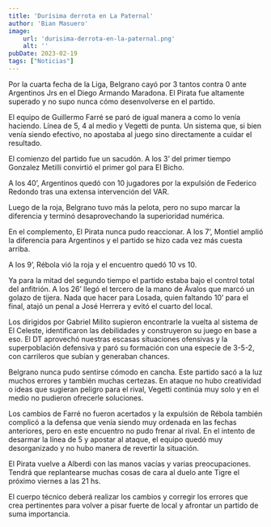 ```yaml
---
title: 'Durísima derrota en La Paternal'
author: 'Bian Masuero'
image:
    url: 'durisima-derrota-en-la-paternal.png'
    alt: ''
pubDate: 2023-02-19
tags: ["Noticias"]
---
```

Por la cuarta fecha de la Liga, Belgrano cayó por 3 tantos contra 0 ante Argentinos Jrs en el Diego Armando Maradona. El Pirata fue altamente superado y no supo nunca cómo desenvolverse en el partido.

El equipo de Guillermo Farré se paró de igual manera a como lo venía haciendo. Línea de 5, 4 al medio y Vegetti de punta. Un sistema que, si bien venía siendo efectivo, no apostaba al juego sino directamente a cuidar el resultado.

El comienzo del partido fue un sacudón. A los 3’ del primer tiempo Gonzalez Metilli convirtió el primer gol para El Bicho.

A los 40’, Argentinos quedó con 10 jugadores por la expulsión de Federico Redondo tras una extensa intervención del VAR.

Luego de la roja, Belgrano tuvo más la pelota, pero no supo marcar la diferencia y terminó desaprovechando la superioridad numérica.

En el complemento, El Pirata nunca pudo reaccionar. A los 7’, Montiel amplió la diferencia para Argentinos y el partido se hizo cada vez más cuesta arriba.

A los 9’, Rébola vió la roja y el encuentro quedó 10 vs 10.

Ya para la mitad del segundo tiempo el partido estaba bajo el control total del anfitrión. A los 26’ llegó el tercero de la mano de Ávalos que marcó un golazo de tijera. Nada que hacer para Losada, quien faltando 10’ para el final, atajó un penal a José Herrera y evitó el cuarto del local.

Los dirigidos por Gabriel Milito supieron encontrarle la vuelta al sistema de El Celeste, identificaron las debilidades y construyeron su juego en base a eso. El DT aprovechó nuestras escasas situaciones ofensivas y la superpoblación defensiva y paró su formación con una especie de 3-5-2, con carrileros que subían y generaban chances.

Belgrano nunca pudo sentirse cómodo en cancha. Este partido sacó a la luz muchos errores y también muchas certezas. En ataque no hubo creatividad o ideas que sugieran peligro para el rival, Vegetti continúa muy solo y en el medio no pudieron ofrecerle soluciones.

Los cambios de Farré no fueron acertados y la expulsión de Rébola también complicó a la defensa que venía siendo muy ordenada en las fechas anteriores, pero en este encuentro no pudo frenar al rival. En el intento de desarmar la línea de 5 y apostar al ataque, el equipo quedó muy desorganizado y no hubo manera de revertir la situación.

El Pirata vuelve a Alberdi con las manos vacías y varias preocupaciones. Tendrá que replantearse muchas cosas de cara al duelo ante Tigre el próximo viernes a las 21 hs.

El cuerpo técnico deberá realizar los cambios y corregir los errores que crea pertinentes para volver a pisar fuerte de local y afrontar un partido de suma importancia.
